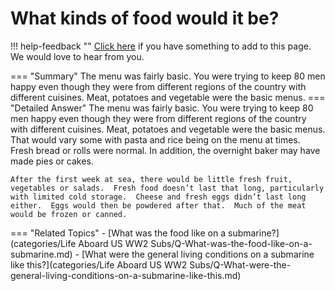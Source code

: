 # What kinds of food would it be?

!!! help-feedback ""
    [Click here](https://replace.md) if you have something to add to this page. We would love to hear from you.

=== "Summary"
    The menu was fairly basic. You were trying to keep 80 men happy even though they were from different regions of the country with different cuisines. Meat, potatoes and vegetable were the basic menus.
=== "Detailed Answer"
    The menu was fairly basic.  You were trying to keep 80 men happy even though they were from different regions of the country with different cuisines.  Meat, potatoes and vegetable were the basic menus.  That would vary some with pasta and rice being on the menu at times.  Fresh bread or rolls were normal.  In addition, the overnight baker may have made pies or cakes.

    After the first week at sea, there would be little fresh fruit, vegetables or salads.  Fresh food doesn’t last that long, particularly with limited cold storage.  Cheese and fresh eggs didn’t last long either.  Eggs would then be powdered after that.  Much of the meat would be frozen or canned.
=== "Related Topics"
    - [What was the food like on a submarine?](categories/Life Aboard US WW2 Subs/Q-What-was-the-food-like-on-a-submarine.md)
    - [What were the general living conditions on a submarine like this?](categories/Life Aboard US WW2 Subs/Q-What-were-the-general-living-conditions-on-a-submarine-like-this.md)
